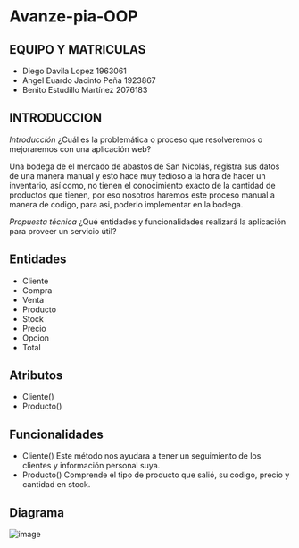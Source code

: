# Avanze-pia-OOP
**EQUIPO Y MATRICULAS** 
-      
   
 - Diego Davila Lopez                         1963061
- Angel Euardo Jacinto Peña                  1923867
- Benito Estudillo Martínez                  2076183


**INTRODUCCION**
-
*Introducción*
¿Cuál es la problemática o proceso que resolveremos o mejoraremos con una aplicación web?

Una bodega de el mercado de abastos de San Nicolás, registra sus datos de una manera manual y esto hace muy tedioso a la hora de hacer un inventario, así como, no tienen el conocimiento exacto de la cantidad de productos que tienen, por eso nosotros haremos este proceso manual a manera de codigo, para asi, poderlo implementar en la bodega.

*Propuesta técnica*
¿Qué entidades y funcionalidades realizará la aplicación para proveer un servicio útil?

## Entidades
 - Cliente
- Compra
- Venta
- Producto
- Stock
- Precio
- Opcion
- Total
## Atributos
 - Cliente()
 - Producto()
## Funcionalidades
- Cliente() Este método nos ayudara a tener un seguimiento de los clientes y información personal suya.
- Producto() Comprende el tipo de producto que salió, su codigo, precio y cantidad en stock.

## Diagrama
 ![image](https://user-images.githubusercontent.com/62929033/138392272-6570f93d-531c-4aed-b550-3b8972ea90f2.png)




